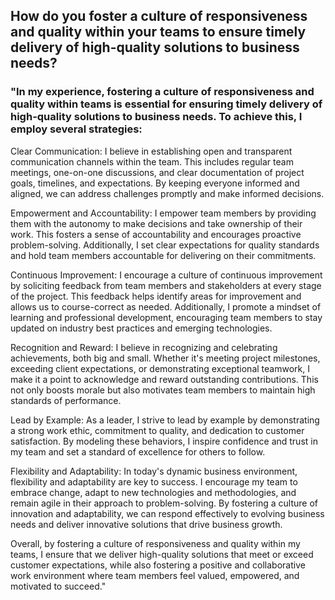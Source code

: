 

## How do you foster a culture of responsiveness and quality within your teams to ensure timely delivery of high-quality solutions to business needs?

### "In my experience, fostering a culture of responsiveness and quality within teams is essential for ensuring timely delivery of high-quality solutions to business needs. To achieve this, I employ several strategies:

Clear Communication: I believe in establishing open and transparent communication channels within the team. This includes regular team meetings, one-on-one discussions, and clear documentation of project goals, timelines, and expectations. By keeping everyone informed and aligned, we can address challenges promptly and make informed decisions.

Empowerment and Accountability: I empower team members by providing them with the autonomy to make decisions and take ownership of their work. This fosters a sense of accountability and encourages proactive problem-solving. Additionally, I set clear expectations for quality standards and hold team members accountable for delivering on their commitments.

Continuous Improvement: I encourage a culture of continuous improvement by soliciting feedback from team members and stakeholders at every stage of the project. This feedback helps identify areas for improvement and allows us to course-correct as needed. Additionally, I promote a mindset of learning and professional development, encouraging team members to stay updated on industry best practices and emerging technologies.

Recognition and Reward: I believe in recognizing and celebrating achievements, both big and small. Whether it's meeting project milestones, exceeding client expectations, or demonstrating exceptional teamwork, I make it a point to acknowledge and reward outstanding contributions. This not only boosts morale but also motivates team members to maintain high standards of performance.

Lead by Example: As a leader, I strive to lead by example by demonstrating a strong work ethic, commitment to quality, and dedication to customer satisfaction. By modeling these behaviors, I inspire confidence and trust in my team and set a standard of excellence for others to follow.

Flexibility and Adaptability: In today's dynamic business environment, flexibility and adaptability are key to success. I encourage my team to embrace change, adapt to new technologies and methodologies, and remain agile in their approach to problem-solving. By fostering a culture of innovation and adaptability, we can respond effectively to evolving business needs and deliver innovative solutions that drive business growth.

Overall, by fostering a culture of responsiveness and quality within my teams, I ensure that we deliver high-quality solutions that meet or exceed customer expectations, while also fostering a positive and collaborative work environment where team members feel valued, empowered, and motivated to succeed."


